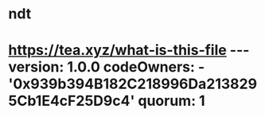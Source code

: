 # ndt
# https://tea.xyz/what-is-this-file --- version: 1.0.0 codeOwners:   - '0x939b394B182C218996Da2138295Cb1E4cF25D9c4' quorum: 1
